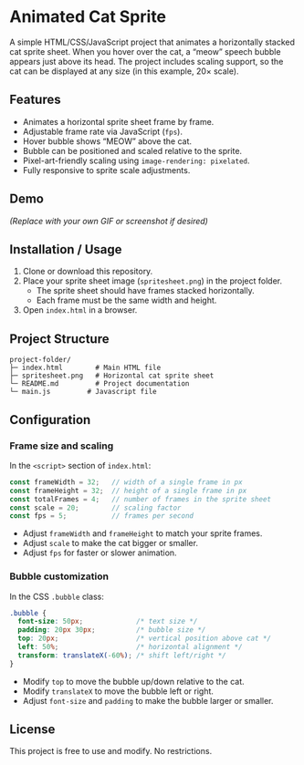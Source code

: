 # Animated Cat Sprite

A simple HTML/CSS/JavaScript project that animates a horizontally stacked cat sprite sheet. When you hover over the cat, a “meow” speech bubble appears just above its head. The project includes scaling support, so the cat can be displayed at any size (in this example, 20× scale).

## Features

- Animates a horizontal sprite sheet frame by frame.
- Adjustable frame rate via JavaScript (`fps`).
- Hover bubble shows “MEOW” above the cat.
- Bubble can be positioned and scaled relative to the sprite.
- Pixel-art-friendly scaling using `image-rendering: pixelated`.
- Fully responsive to sprite scale adjustments.

## Demo

&#x20;*(Replace with your own GIF or screenshot if desired)*

## Installation / Usage

1. Clone or download this repository.
2. Place your sprite sheet image (`spritesheet.png`) in the project folder.
   - The sprite sheet should have frames stacked horizontally.
   - Each frame must be the same width and height.
3. Open `index.html` in a browser.

## Project Structure

```
project-folder/
├─ index.html        # Main HTML file
├─ spritesheet.png   # Horizontal cat sprite sheet
└─ README.md         # Project documentation
└─ main.js         # Javascript file
```

## Configuration

### Frame size and scaling

In the `<script>` section of `index.html`:

```javascript
const frameWidth = 32;   // width of a single frame in px
const frameHeight = 32;  // height of a single frame in px
const totalFrames = 4;   // number of frames in the sprite sheet
const scale = 20;        // scaling factor
const fps = 5;           // frames per second
```

- Adjust `frameWidth` and `frameHeight` to match your sprite frames.
- Adjust `scale` to make the cat bigger or smaller.
- Adjust `fps` for faster or slower animation.

### Bubble customization

In the CSS `.bubble` class:

```css
.bubble {
  font-size: 50px;             /* text size */
  padding: 20px 30px;          /* bubble size */
  top: 20px;                   /* vertical position above cat */
  left: 50%;                   /* horizontal alignment */
  transform: translateX(-60%); /* shift left/right */
}
```

- Modify `top` to move the bubble up/down relative to the cat.
- Modify `translateX` to move the bubble left or right.
- Adjust `font-size` and `padding` to make the bubble larger or smaller.

## License

This project is free to use and modify. No restrictions.


